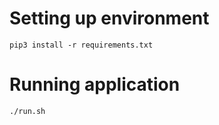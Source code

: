 # Setting up environment #
```
pip3 install -r requirements.txt
```

# Running application #
```
./run.sh
```
